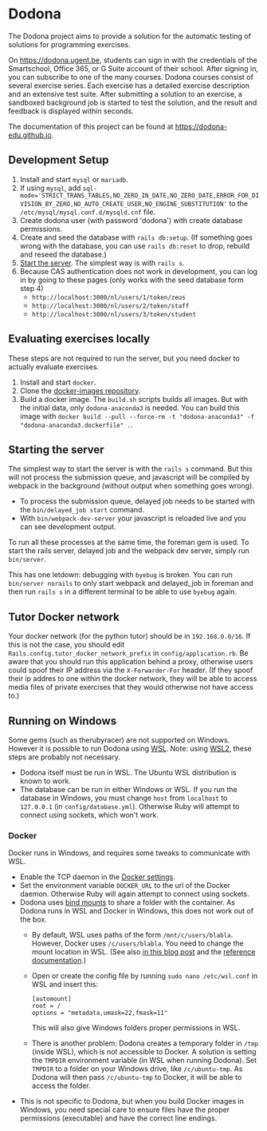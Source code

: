 # Dodona 

The Dodona project aims to provide a solution for the automatic testing of solutions for programming exercises.

On https://dodona.ugent.be, students can sign in with the credentials of the Smartschool, Office 365, or G Suite account of their school. After signing in, you can subscribe to one of the many courses. Dodona courses consist of several exercise series. Each exercise has a detailed exercise description and an extensive test suite. After submitting a solution to an exercise, a sandboxed background job is started to test the solution, and the result and feedback is displayed within seconds.

The documentation of this project can be found at https://dodona-edu.github.io.

## Development Setup

1. Install and start `mysql` or `mariadb`.
2. If using `mysql`, add `sql-mode='STRICT_TRANS_TABLES,NO_ZERO_IN_DATE,NO_ZERO_DATE,ERROR_FOR_DIVISION_BY_ZERO,NO_AUTO_CREATE_USER,NO_ENGINE_SUBSTITUTION'` to the `/etc/mysql/mysql.conf.d/mysqld.cnf` file.
3. Create dodona user (with password 'dodona') with create database permissions.
4. Create and seed the database with `rails db:setup`. (If something goes wrong with the database, you can use `rails db:reset` to drop, rebuild and reseed the database.)
5. [Start the server](#starting-the-server). The simplest way is with `rails s`.
6. Because CAS authentication does not work in development, you can log in by going to these pages (only works with the seed database form step 4)
   - `http://localhost:3000/nl/users/1/token/zeus`
   - `http://localhost:3000/nl/users/2/token/staff`
   - `http://localhost:3000/nl/users/3/token/student`

## Evaluating exercises locally
These steps are not required to run the server, but you need docker to actually evaluate exercises.

1. Install and start `docker`.
2. Clone the [docker-images repository](https://github.com/dodona-edu/docker-images).
3. Build a docker image. The `build.sh` scripts builds all images. But with the initial data, only `dodona-anaconda3` is needed. You can build this image with `docker build --pull --force-rm -t "dodona-anaconda3" -f "dodona-anaconda3.dockerfile" .`.

## Starting the server
The simplest way to start the server is with the `rails s` command. But this will not process the submission queue, and javascript will be compiled by webpack in the background (without output when something goes wrong).

- To process the submission queue, delayed job needs to be started with the `bin/delayed_job start` command.
- With `bin/webpack-dev-server` your javascript is reloaded live and you can see development output.

To run all these processes at the same time, the foreman gem is used. To start the rails server, delayed job and the webpack dev server, simply run `bin/server`.

This has one letdown: debugging with `byebug` is broken. You can run `bin/server norails` to only start webpack and delayed_job in foreman and then run `rails s` in a different terminal to be able to use `byebug` again.

## Tutor Docker network

Your docker network (for the python tutor) should be in `192.168.0.0/16`. If this is not the case, you should edit `Rails.config.tutor_docker_network_prefix` in `config/application.rb`. Be aware that you should run this application behind a proxy, otherwise users could spoof their IP address via the `X-Forwarder-For` header. (If they spoof their ip addres to one within the docker network, they will be able to access media files of private exercises that they would otherwise not have access to.)

## Running on Windows

Some gems (such as therubyracer) are not supported on Windows. However it is possible to run Dodona using [WSL](https://docs.microsoft.com/en-us/windows/wsl/about). Note: using [WSL2](https://docs.microsoft.com/en-us/windows/wsl/wsl2-index), these steps are probably not necessary.

* Dodona itself must be run in WSL. The Ubuntu WSL distribution is known to work.
* The database can be run in either Windows or WSL. If you run the database in Windows, you must change `host` from `localhost` to `127.0.0.1` (in `config/database.yml`). Otherwise Ruby will attempt to connect using sockets, which won't work.

### Docker

Docker runs in Windows, and requires some tweaks to communicate with WSL.

* Enable the TCP daemon in the [Docker settings](https://docs.docker.com/docker-for-windows/#general).
* Set the environment variable `DOCKER_URL` to the url of the Docker daemon. Otherwise Ruby will again attempt to connect using sockets.
* Dodona uses [bind mounts](https://docs.docker.com/storage/bind-mounts/) to share a folder with the container. As Dodona runs in WSL and Docker in Windows, this does not work out of the box.
  * By default, WSL uses paths of the form `/mnt/c/users/blabla`. However, Docker uses `/c/users/blabla`. You need to change the mount location in WSL. (See also [in this blog post](https://nickjanetakis.com/blog/setting-up-docker-for-windows-and-wsl-to-work-flawlessly#ensure-volume-mounts-work) and the [reference documentation](https://docs.microsoft.com/en-us/windows/wsl/wsl-config#set-wsl-launch-settings).)
  * Open or create the config file by running `sudo nano /etc/wsl.conf` in WSL and insert this:
    ```
    [automount]
    root = /
    options = "metadata,umask=22,fmask=11"
    ```
    This will also give Windows folders proper permissions in WSL.
  
  * There is another problem: Dodona creates a temporary folder in `/tmp` (inside WSL), which is not accessible to Docker. A solution is setting the `TMPDIR` environment variable (in WSL when running Dodona). Set `TMPDIR` to a folder on your Windows drive, like `/c/ubuntu-tmp`. As Dodona will then pass `/c/ubuntu-tmp` to Docker, it will be able to access the folder.
* This is not specific to Dodona, but when you build Docker images in Windows, you need special care to ensure files have the proper permissions (executable) and have the correct line endings.
